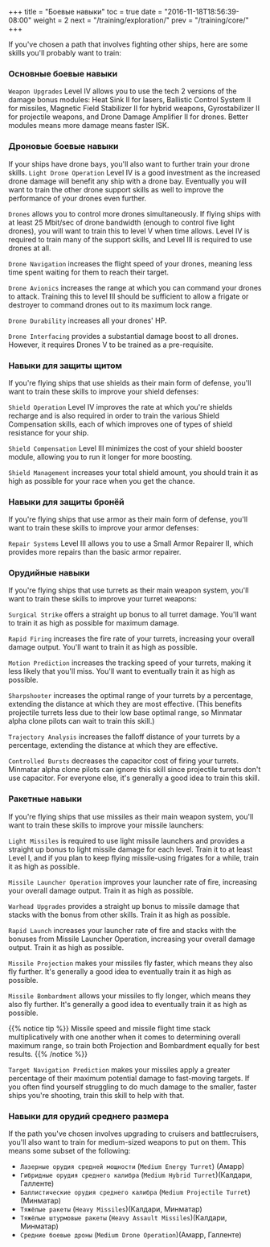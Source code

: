 +++
title = "Боевые навыки"
toc = true
date = "2016-11-18T18:56:39-08:00"
weight = 2
next = "/training/exploration/"
prev = "/training/core/"
+++

If you've chosen a path that involves fighting other ships, here are some
skills you'll probably want to train:

### Основные боевые навыки

`Weapon Upgrades` Level IV allows you to use the tech 2 versions of
the damage bonus modules: Heat Sink II for lasers, Ballistic Control System
II for missiles, Magnetic Field Stabilizer II for hybrid weapons, Gyrostabilizer
II for projectile weapons, and Drone Damage Amplifier II for drones. Better
modules means more damage means faster ISK.

### Дроновые боевые навыки

If your ships have drone bays, you'll also want to further train your drone skills.
`Light Drone Operation` Level IV is a good investment as the increased drone
damage will benefit any ship with a drone bay. Eventually you will want to train
the other drone support skills as well to improve the performance of your drones
even further.

`Drones` allows you to control more drones simultaneously.  If flying ships with
at least 25 Mbit/sec of drone bandwidth (enough to control five light drones),
you will want to train this to level V when time allows.  Level IV is required
to train many of the support skills, and Level III is required to use drones at all.

`Drone Navigation` increases the flight speed of your drones, meaning less time spent
waiting for them to reach their target.

`Drone Avionics` increases the range at which you can command your drones to attack.
Training this to level III should be sufficient to allow a frigate or destroyer
to command drones out to its maximum lock range.

`Drone Durability` increases all your drones' HP.

`Drone Interfacing` provides a substantial damage boost to all drones.
However, it requires Drones V to be trained as a pre-requisite.

### Навыки для защиты щитом

If you're flying ships that use shields as their main form of defense, you'll want
to train these skills to improve your shield defenses:

`Shield Operation` Level IV improves the rate at which you're shields recharge and is
also required in order to train the various Shield Compensation skills, each of which
improves one of types of shield resistance for your ship.

`Shield Compensation` Level III minimizes the cost of your shield booster module,
allowing you to run it longer for more boosting.

`Shield Management` increases your total shield amount, you should train it as high
as possible for your race when you get the chance.

### Навыки для защиты бронёй

If you're flying ships that use armor as their main form of defense, you'll want to
train these skills to improve your armor defenses:

`Repair Systems` Level III allows you to use a Small Armor Repairer II, which provides
more repairs than the basic armor repairer.

### Орудийные навыки

If you're flying ships that use turrets as their main weapon system, you'll want
to train these skills to improve your turret weapons:

`Surgical Strike` offers a straight up bonus to all turret damage. You'll want
to train it as high as possible for maximum damage.

`Rapid Firing` increases the fire rate of your turrets, increasing your
overall damage output. You'll want to train it as high as possible.

`Motion Prediction` increases the tracking speed of your turrets, making
it less likely that you'll miss. You'll want to eventually train it as high
as possible.

`Sharpshooter` increases the optimal range of your turrets by a percentage, extending
the distance at which they are most effective. (This benefits projectile turrets
less due to their low base optimal range, so Minmatar alpha clone pilots can wait
to train this skill.)

`Trajectory Analysis` increases the falloff distance of your turrets by a percentage,
extending the distance at which they are effective.

`Controlled Bursts` decreases the capacitor cost of firing your turrets. Minmatar alpha
clone pilots can ignore this skill since projectile turrets don't use capacitor. For
everyone else, it's generally a good idea to train this skill.

### Ракетные навыки

If you're flying ships that use missiles as their main weapon system, you'll want
to train these skills to improve your missile launchers:

`Light Missiles` is required to use light missile launchers and provides a straight
up bonus to light missile damage for each level. Train it to at least Level I, and
if you plan to keep flying missile-using frigates for a while, train it as high as
possible.

`Missile Launcher Operation` improves your launcher rate of fire, increasing your
overall damage output. Train it as high as possible.

`Warhead Upgrades` provides a straight up bonus to missile damage that stacks
with the bonus from other skills. Train it as high as possible.

`Rapid Launch` increases your launcher rate of fire and stacks with the bonuses
from Missile Launcher Operation, increasing your overall damage output. Train it
as high as possible.

`Missile Projection` makes your missiles fly faster, which means they also fly
further. It's generally a good idea to eventually train it as high as possible.

`Missile Bombardment` allows your missiles to fly longer, which means they also fly
further. It's generally a good idea to eventually train it as high as possible.

{{% notice tip %}}
Missile speed and missile flight time stack multiplicatively with one another when
it comes to determining overall maximum range, so train both Projection and
Bombardment equally for best results.
{{% /notice %}}

`Target Navigation Prediction` makes your missiles apply a greater percentage of
their maximum potential damage to fast-moving targets. If you often find yourself
struggling to do much damage to the smaller, faster ships you're shooting, train
this skill to help with that.

### Навыки для орудий среднего размера

If the path you've chosen involves upgrading to cruisers and battlecruisers, you'll
also want to train for medium-sized weapons to put on them. This means some subset
of the following:

 * `Лазерные орудия средней мощности` (`Medium Energy Turret`) (Амарр)
 * `Гибридные орудия среднего калибра` (`Medium Hybrid Turret`)(Калдари, Галленте)
 * `Баллистические орудия среднего калибра` (`Medium Projectile Turret`)(Минматар)
 * `Тяжёлые ракеты` (`Heavy Missiles`)(Калдари, Минматар)
 * `Тяжёлые штурмовые ракеты` (`Heavy Assault Missiles`)(Калдари, Минматар)
 * `Средние боевые дроны` (`Medium Drone Operation`)(Амарр, Галленте)
